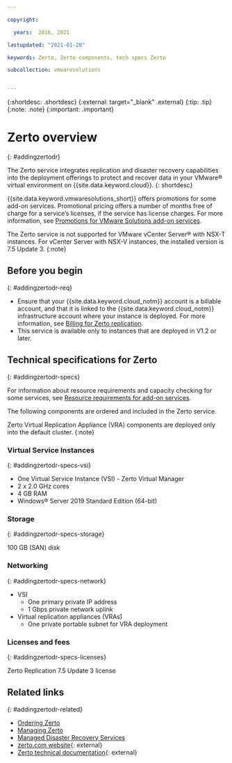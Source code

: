 ```yaml
---

copyright:

  years:  2016, 2021

lastupdated: "2021-01-28"

keywords: Zerto, Zerto components, tech specs Zerto

subcollection: vmwaresolutions


---
```


{:shortdesc: .shortdesc}
{:external: target="_blank" .external}
{:tip: .tip}
{:note: .note}
{:important: .important}

# Zerto overview
{: #addingzertodr}

The Zerto service integrates replication and disaster recovery capabilities into the deployment offerings to protect and recover data in your VMware® virtual environment on {{site.data.keyword.cloud}}.
{: shortdesc}

{{site.data.keyword.vmwaresolutions_short}} offers promotions for some add-on services. Promotional pricing offers a number of months free of charge for a service’s licenses, if the service has license charges. For more information, see [Promotions for VMware Solutions add-on services](/docs/vmwaresolutions?topic=vmwaresolutions-vc_addingremovingservices#vc_addingremovingservices-service-promotions).

The Zerto service is not supported for VMware vCenter Server® with NSX-T instances. For vCenter Server with NSX-V instances, the installed version is 7.5 Update 3.
{:note}

## Before you begin
{: #addingzertodr-req}

* Ensure that your {{site.data.keyword.cloud_notm}} account is a billable account, and that it is linked to the {{site.data.keyword.cloud_notm}} infrastructure account where your instance is deployed. For more information, see [Billing for Zerto replication](/docs/vmwaresolutions?topic=vmwaresolutions-zerto_ordering#zerto_ordering-billing).
* This service is available only to instances that are deployed in V1.2 or later.

## Technical specifications for Zerto
{: #addingzertodr-specs}

For information about resource requirements and capacity checking for some services, see [Resource requirements for add-on services](/docs/vmwaresolutions?topic=vmwaresolutions-vc_addingremovingservices#vc_addingremovingservices-resource-requirements).

The following components are ordered and included in the Zerto service.

Zerto Virtual Replication Appliance (VRA) components are deployed only into the default cluster.
{:note}

### Virtual Service Instances
{: #addingzertodr-specs-vsi}

* One Virtual Service Instance (VSI) - Zerto Virtual Manager
* 2 x 2.0 GHz cores
* 4 GB RAM
* Windows® Server 2019 Standard Edition (64-bit)

### Storage
{: #addingzertodr-specs-storage}

100 GB (SAN) disk

### Networking
{: #addingzertodr-specs-network}

* VSI
  * One primary private IP address
  * 1 Gbps private network uplink
* Virtual replication appliances (VRAs)
  * One private portable subnet for VRA deployment

### Licenses and fees
{: #addingzertodr-specs-licenses}

Zerto Replication 7.5 Update 3 license

## Related links
{: #addingzertodr-related}

* [Ordering Zerto](/docs/vmwaresolutions?topic=vmwaresolutions-zerto_ordering)
* [Managing Zerto](/docs/vmwaresolutions?topic=vmwaresolutions-managingzertodr)
* [Managed Disaster Recovery Services](/docs/vmwaresolutions?topic=vmwaresolutions-managing_zerto_services)
* [zerto.com website](https://www.zerto.com){: external}
* [Zerto technical documentation](https://www.zerto.com/myzerto/technical-documentation/){: external}
